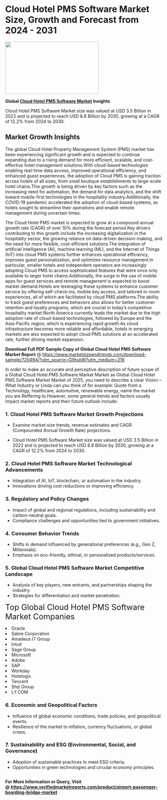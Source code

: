 <H1>Cloud Hotel PMS Software Market Size, Growth and Forecast from 2024 - 2031</H1><img class="aligncenter size-medium wp-image-584254" src="https://thirdeyenews.in/wp-content/uploads/2024/09/Global-Market-Research-300x168.jpeg" alt="" width="300" height="168" /><p><strong>Global&nbsp;<a href="https://www.marketsizeandtrends.com/download-sample/720494/?utm_source=Github8j?utm_medium=216">Cloud Hotel PMS Software Market</a> Insights</strong></p><p>Cloud Hotel PMS Software Market size was valued at USD 3.5 Billion in 2022 and is projected to reach USD 8.8 Billion by 2030, growing at a CAGR of 12.2% from 2024 to 2030.</p><p><h2>Market Growth Insights</h2> <p>The global Cloud Hotel Property Management System (PMS) market has been experiencing significant growth and is expected to continue expanding due to a rising demand for more efficient, scalable, and cost-effective hotel management solutions.With cloud-based technologies enabling real-time data access, improved operational efficiency, and enhanced guest experiences, the adoption of Cloud PMS is gaining traction across hotels of all sizes, from small boutique establishments to large-scale hotel chains.This growth is being driven by key factors such as the increasing need for automation, the demand for data analytics, and the shift toward mobile-first technologies in the hospitality industry.Additionally, the COVID-19 pandemic accelerated the adoption of cloud-based systems, as hotels sought to streamline their operations and enable remote management during uncertain times. </p> <p>The Cloud Hotel PMS market is expected to grow at a compound annual growth rate (CAGR) of over 10% during the forecast period.Key drivers contributing to this growth include the increasing digitalization in the hospitality sector, the growing reliance on data-driven decision-making, and the need for more flexible, cost-efficient solutions.The integration of artificial intelligence (AI), machine learning (ML), and the Internet of Things (IoT) into cloud PMS systems further enhances operational efficiency, improves guest personalization, and optimizes resource management.In particular, smaller hotels and independent operators are increasingly adopting Cloud PMS to access sophisticated features that were once only available to larger hotel chains.Additionally, the surge in the use of mobile apps for guest services and remote management is expected to boost market demand.Hotels are leveraging these systems to enhance customer service by offering self-check-ins, mobile key access, and tailored in-room experiences, all of which are facilitated by cloud PMS platforms.The ability to track guest preferences and behaviors also allows for better customer retention and loyalty programs, which are crucial in today’s competitive hospitality market.North America currently leads the market due to the high adoption rate of cloud-based technologies, followed by Europe and the Asia-Pacific region, which is experiencing rapid growth.As cloud infrastructure becomes more reliable and affordable, hotels in emerging markets are also expected to adopt cloud PMS solutions at an accelerated rate, further driving market expansion.</p><p><span class=""><strong>Download Full PDF Sample Copy of Global Cloud Hotel PMS Software Market Report</strong> @ <a href="https://www.marketsizeandtrends.com/download-sample/720494/?utm_source=Github8j?utm_medium=216" target="_blank">https://www.marketsizeandtrends.com/download-sample/720494/?utm_source=Github8j?utm_medium=216</a></span></p><p>In order to make an accurate and perceptive description of future scope of a Global&nbsp;Cloud Hotel PMS Software Market Market as Global&nbsp;Cloud Hotel PMS Software Market Market of 2025, you need to describe a clear Vision &ndash; What Industry or Linda can you think of for example: Quote from a Technology, healthcare, automotive, renewable energy, name the market you are Reffering to.However, some general trends and factors usually impact market reports and their future outlook include:</p><h3>1.&nbsp;<strong>Cloud Hotel PMS Software Market Growth Projections</strong></h3><ul><li>Examine market size trends, revenue estimates and CAGR (Compounded Annual Growth Rate) projections.</li><li><p>Cloud Hotel PMS Software Market size was valued at USD 3.5 Billion in 2022 and is projected to reach USD 8.8 Billion by 2030, growing at a CAGR of 12.2% from 2024 to 2030.</p></li></ul><h3>2.&nbsp;<strong>Cloud Hotel PMS Software Market Technological Advancements</strong></h3><ul><li>Integration of AI, IoT, blockchain, or automation in the industry.</li><li>Innovations driving cost reductions or improving efficiency.</li></ul><h3>3.&nbsp;<strong>Regulatory and Policy Changes</strong></h3><ul><li>Impact of global and regional regulations, including sustainability and carbon-neutral goals.</li><li>Compliance challenges and opportunities tied to government initiatives.</li></ul><h3>4.&nbsp;<strong>Consumer Behavior Trends</strong></h3><ul><li>Shifts in demand influenced by generational preferences (e.g., Gen Z, Millennials).</li><li>Emphasis on eco-friendly, ethical, or personalized products/services.</li></ul><h3>5.&nbsp;<strong>Global Cloud Hotel PMS Software Market Competitive Landscape</strong></h3><ul><li>Analysis of key players, new entrants, and partnerships shaping the industry.</li><li>Strategies for differentiation and market penetration.</li></ul><p data-pm-slice="1 1 []"><span style="color: inherit; font-family: inherit; font-size: 25px;">Top Global Cloud Hotel PMS Software Market Companies</span></p><div class="" data-test-id=""><p><li>Oracle</li><li> Sabre Corporation</li><li> Amadeus IT Group</li><li> Intuit</li><li> Sage Group</li><li> Microsoft</li><li> Adobe</li><li> SAP</li><li> Workday</li><li> Hotelogix</li><li> Tencent</li><li> Shiji Group</li><li> LY.COM</li></p></div><h3>6.&nbsp;<strong>Economic and Geopolitical Factors</strong></h3><ul><li>Influence of global economic conditions, trade policies, and geopolitical events.</li><li>Resilience of the market to inflation, currency fluctuations, or global crises.</li></ul><h3>7.&nbsp;<strong>Sustainability and ESG (Environmental, Social, and Governance)</strong></h3><ul><li>Adoption of sustainable practices to meet ESG criteria.</li><li>Opportunities in green technologies and circular economy principles.</li></ul><h2><strong style="font-size: 14px;">For More Information or Query, Visit @&nbsp;</strong><a style="background-color: #ffffff; font-size: 14px;" href="https://www.marketsizeandtrends.com/report/cloud-hotel-pms-software-market/" target="_blank">https://www.verifiedmarketreports.com/product/airport-passenger-boarding-bridge-market</a></h2>